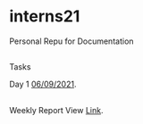 # interns21
Personal Repu for Documentation

##
Tasks 

Day 1 [06/09/2021](https://arahmandc.github.io/interns21/06092021).


##
Weekly Report View [Link](https://arahmandc.github.io/interns21/report).

